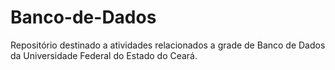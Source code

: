 # Banco-de-Dados

Repositório destinado a atividades relacionados a grade de Banco de Dados da Universidade Federal do Estado do Ceará.
